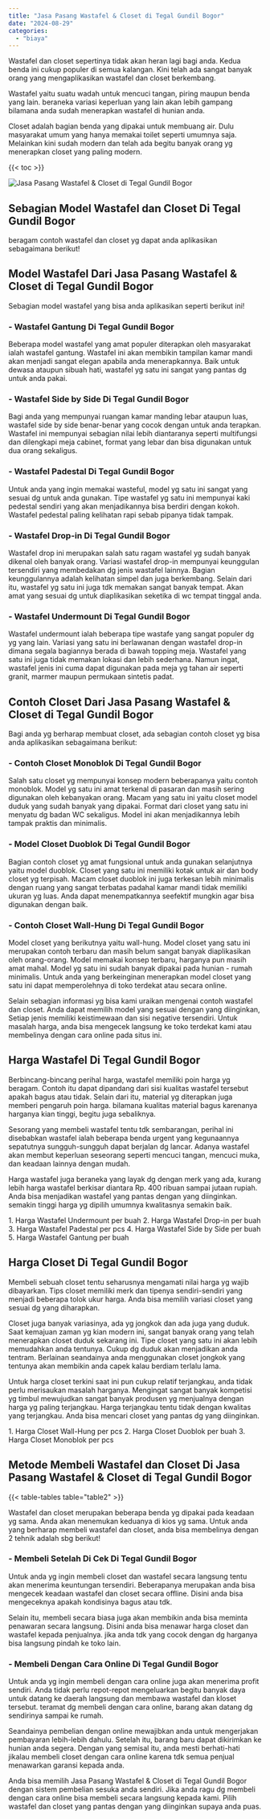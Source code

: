 ```yaml
---
title: "Jasa Pasang Wastafel & Closet di Tegal Gundil Bogor"
date: "2024-08-29"
categories: 
  - "biaya"
---
```


Wastafel dan closet sepertinya tidak akan heran lagi bagi anda. Kedua benda ini cukup populer di semua kalangan. Kini telah ada sangat banyak orang yang mengaplikasikan wastafel dan closet berkembang.

Wastafel yaitu suatu wadah untuk mencuci tangan, piring maupun benda yang lain. beraneka variasi keperluan yang lain akan lebih gampang bilamana anda sudah menerapkan wastafel di hunian anda.

Closet adalah bagian benda yang dipakai untuk membuang air. Dulu masyarakat umum yang hanya memakai toilet seperti umumnya saja. Melainkan kini sudah modern dan telah ada begitu banyak orang yg menerapkan closet yang paling modern.

{{< toc >}}

![Jasa Pasang Wastafel & Closet di Tegal Gundil Bogor](/images/wastafel-closet-murah40.png)

## Sebagian Model Wastafel dan Closet Di Tegal Gundil Bogor

beragam contoh wastafel dan closet yg dapat anda aplikasikan sebagaimana berikut!

## Model Wastafel Dari Jasa Pasang Wastafel & Closet di Tegal Gundil Bogor

Sebagian model wastafel yang bisa anda aplikasikan seperti berikut ini!

### \- Wastafel Gantung Di Tegal Gundil Bogor

Beberapa model wastafel yang amat populer diterapkan oleh masyarakat ialah wastafel gantung. Wastafel ini akan membikin tampilan kamar mandi akan menjadi sangat elegan apabila anda menerapkannya. Baik untuk dewasa ataupun sibuah hati, wastafel yg satu ini sangat yang pantas dg untuk anda pakai.

### \- Wastafel Side by Side Di Tegal Gundil Bogor

Bagi anda yang mempunyai ruangan kamar manding lebar ataupun luas, wastafel side by side benar-benar yang cocok dengan untuk anda terapkan. Wastafel ini mempunyai sebagian nilai lebih diantaranya seperti multifungsi dan dilengkapi meja cabinet, format yang lebar dan bisa digunakan untuk dua orang sekaligus.

### \- Wastafel Padestal Di Tegal Gundil Bogor

Untuk anda yang ingin memakai wasteful, model yg satu ini sangat yang sesuai dg untuk anda gunakan. Tipe wastafel yg satu ini mempunyai kaki pedestal sendiri yang akan menjadikannya bisa berdiri dengan kokoh. Wastafel pedestal paling kelihatan rapi sebab pipanya tidak tampak.

### \- Wastafel Drop-in Di Tegal Gundil Bogor

Wastafel drop ini merupakan salah satu ragam wastafel yg sudah banyak dikenal oleh banyak orang. Variasi wastafel drop-in mempunyai keunggulan tersendiri yang membedakan dg jenis wastafel lainnya. Bagian keunggulannya adalah kelihatan simpel dan juga berkembang. Selain dari itu, wastafel yg satu ini juga tdk memakan sangat banyak tempat. Akan amat yang sesuai dg untuk diaplikasikan seketika di wc tempat tinggal anda.

### \- Wastafel Undermount Di Tegal Gundil Bogor

Wastafel undermount ialah beberapa tipe wastafe yang sangat populer dg yg yang lain. Variasi yang satu ini berlawanan dengan wastafel drop-in dimana segala bagiannya berada di bawah topping meja. Wastafel yang satu ini juga tidak memakan lokasi dan lebih sederhana. Namun ingat, wastafel jenis ini cuma dapat digunakan pada meja yg tahan air seperti granit, marmer maupun permukaan sintetis padat.

## Contoh Closet Dari Jasa Pasang Wastafel & Closet di Tegal Gundil Bogor

Bagi anda yg berharap membuat closet, ada sebagian contoh closet yg bisa anda aplikasikan sebagaimana berikut:

### \- Contoh Closet Monoblok Di Tegal Gundil Bogor

Salah satu closet yg mempunyai konsep modern beberapanya yaitu contoh monoblok. Model yg satu ini amat terkenal di pasaran dan masih sering digunakan oleh kebanyakan orang. Macam yang satu ini yaitu closet model duduk yang sudah banyak yang dipakai. Format dari closet yang satu ini menyatu dg badan WC sekaligus. Model ini akan menjadikannya lebih tampak praktis dan minimalis.

### \- Model Closet Duoblok Di Tegal Gundil Bogor

Bagian contoh closet yg amat fungsional untuk anda gunakan selanjutnya yaitu model duoblok. Closet yang satu ini memiliki kotak untuk air dan body closet yg terpisah. Macam closet duoblok ini juga terkesan lebih minimalis dengan ruang yang sangat terbatas padahal kamar mandi tidak memiliki ukuran yg luas. Anda dapat menempatkannya seefektif mungkin agar bisa digunakan dengan baik.

### \- Contoh Closet Wall-Hung Di Tegal Gundil Bogor

Model closet yang berikutnya yaitu wall-hung. Model closet yang satu ini merupakan contoh terbaru dan masih belum sangat banyak diaplikasikan oleh orang-orang. Model memakai konsep terbaru, harganya pun masih amat mahal. Model yg satu ini sudah banyak dipakai pada hunian - rumah minimalis. Untuk anda yang berkeinginan menerapkan model closet yang satu ini dapat memperolehnya di toko terdekat atau secara online.

Selain sebagian informasi yg bisa kami uraikan mengenai contoh wastafel dan closet. Anda dapat memilih model yang sesuai dengan yang diinginkan, Setiap jenis memiliki keistimewaan dan sisi negative tersendiri. Untuk masalah harga, anda bisa mengecek langsung ke toko terdekat kami atau membelinya dengan cara online pada situs ini.

## Harga Wastafel Di Tegal Gundil Bogor

Berbincang-bincang perihal harga, wastafel memiliki poin harga yg beragam. Contoh itu dapat dipandang dari sisi kualitas wastafel tersebut apakah bagus atau tidak. Selain dari itu, material yg diterapkan juga memberi pengaruh poin harga. bilamana kualitas material bagus karenanya harganya kian tinggi, begitu juga sebaliknya.

Sesorang yang membeli wastafel tentu tdk sembarangan, perihal ini disebabkan wastafel ialah beberapa benda urgent yang kegunaannya sepatutnya sungguh-sungguh dapat berjalan dg lancar. Adanya wastafel akan membut keperluan seseorang seperti mencuci tangan, mencuci muka, dan keadaan lainnya dengan mudah.

Harga wastafel juga beraneka yang layak dg dengan merk yang ada, kurang lebih harga wastafel berkisar diantara Rp. 400 ribuan sampai jutaan rupiah. Anda bisa menjadikan wastafel yang pantas dengan yang diinginkan. semakin tinggi harga yg dipilih umumnya kwalitasnya semakin baik.

1\. Harga Wastafel Undermount per buah 2. Harga Wastafel Drop-in per buah 3. Harga Wastafel Padestal per pcs 4. Harga Wastafel Side by Side per buah 5. Harga Wastafel Gantung per buah

## Harga Closet Di Tegal Gundil Bogor

Membeli sebuah closet tentu seharusnya mengamati nilai harga yg wajib dibayarkan. Tips closet memiliki merk dan tipenya sendiri-sendiri yang menjadi beberapa tolok ukur harga. Anda bisa memilih variasi closet yang sesuai dg yang diharapkan.

Closet juga banyak variasinya, ada yg jongkok dan ada juga yang duduk. Saat kemajuan zaman yg kian modern ini, sangat banyak orang yang telah menerapkan closet duduk sekarang ini. Tipe closet yang satu ini akan lebih memudahkan anda tentunya. Cukup dg duduk akan menjadikan anda tentram. Berlainan seandainya anda menggunakan closet jongkok yang tentunya akan membikin anda capek kalau berdiam terlalu lama.

Untuk harga closet terkini saat ini pun cukup relatif terjangkau, anda tidak perlu merisaukan masalah harganya. Mengingat sangat banyak kompetisi yg timbul mewujudkan sangat banyak produsen yg menjualnya dengan harga yg paling terjangkau. Harga terjangkau tentu tidak dengan kwalitas yang terjangkau. Anda bisa mencari closet yang pantas dg yang diinginkan.

1\. Harga Closet Wall-Hung per pcs 2. Harga Closet Duoblok per buah 3. Harga Closet Monoblok per pcs

## Metode Membeli Wastafel dan Closet Di Jasa Pasang Wastafel & Closet di Tegal Gundil Bogor

{{< table-tables table="table2" >}}

Wastafel dan closet merupakan beberapa benda yg dipakai pada keadaan yg sama. Anda akan menemukan keduanya di kios yg sama. Untuk anda yang berharap membeli wastafel dan closet, anda bisa membelinya dengan 2 tehnik adalah sbg berikut!

### \- Membeli Setelah Di Cek Di Tegal Gundil Bogor

Untuk anda yg ingin membeli closet dan wastafel secara langsung tentu akan menerima keuntungan tersendiri. Beberapanya merupakan anda bisa mengecek keadaan wastafel dan closet secara offline. Disini anda bisa mengeceknya apakah kondisinya bagus atau tdk.

Selain itu, membeli secara biasa juga akan membikin anda bisa meminta penawaran secara langsung. Disini anda bisa menawar harga closet dan wastafel kepada penjualnya. jika anda tdk yang cocok dengan dg harganya bisa langsung pindah ke toko lain.

### \- Membeli Dengan Cara Online Di Tegal Gundil Bogor

Untuk anda yg ingin membeli dengan cara online juga akan menerima profit sendiri. Anda tidak perlu repot-repot mengeluarkan begitu banyak daya untuk datang ke daerah langsung dan membawa wastafel dan kloset tersebut. teramat dg membeli dengan cara online, barang akan datang dg sendirinya sampai ke rumah.

Seandainya pembelian dengan online mewajibkan anda untuk mengerjakan pembayaran lebih-lebih dahulu. Setelah itu, barang baru dapat dikirimkan ke hunian anda segera. Dengan yang semisal itu, anda mesti berhati-hati jikalau membeli closet dengan cara online karena tdk semua penjual menawarkan garansi kepada anda.

Anda bisa memilih Jasa Pasang Wastafel & Closet di Tegal Gundil Bogor dengan sistem pembelian sesuka anda sendiri. Jika anda ragu dg membeli dengan cara online bisa membeli secara langsung kepada kami. Pilih wastafel dan closet yang pantas dengan yang diinginkan supaya anda puas.
